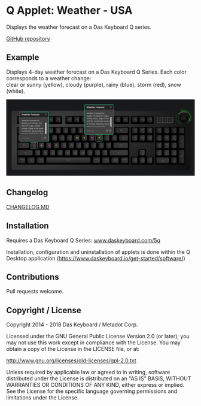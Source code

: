 # Q Applet: Weather - USA

Displays the weather forecast on a Das Keyboard Q series.

[GitHub repository](https://github.com/daskeyboard/q-applet-weather)

## Example

Displays 4-day weather forecast on a Das Keyboard Q Series.
Each color corresponds to a weather change:  
clear or sunny (yellow), cloudy (purple), rainy (blue), storm (red), snow (white).

![Weather Forecast on a Das Keybaord Q](assets/q-applet-weather-image.png "Q Weather Forecast")

## Changelog

[CHANGELOG.MD](CHANGELOG.md)

## Installation

Requires a Das Keyboard Q Series: www.daskeyboard.com/5q

Installation, configuration and uninstallation of applets is done within
the Q Desktop application (https://www.daskeyboard.io/get-started/software/)

## Contributions

Pull requests welcome.

## Copyright / License

Copyright 2014 - 2018 Das Keyboard / Metadot Corp.

Licensed under the GNU General Public License Version 2.0 (or later);
you may not use this work except in compliance with the License.
You may obtain a copy of the License in the LICENSE file, or at:

   http://www.gnu.org/licenses/old-licenses/gpl-2.0.txt

Unless required by applicable law or agreed to in writing, software
distributed under the License is distributed on an "AS IS" BASIS,
WITHOUT WARRANTIES OR CONDITIONS OF ANY KIND, either express or implied.
See the License for the specific language governing permissions and
limitations under the License.
